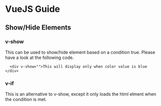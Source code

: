 # VueJS Guide

## Show/Hide Elements
### v-show
This can be used to show/hide element based on a condition true. Please have a look at the following code.
```
  <div v-show="">This will display only when color value is blue </div>
```
### v-if
This is an alternative to v-show, except it only loads the html elment when the condition is met.


